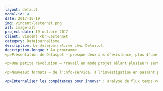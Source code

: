 ```yaml
---
layout: default
modal-id: 4
date: 2017-10-19
img: vincent-lastennet.png
alt: image-alt
project-date: 19 octobre 2017
client: Vincent <br>Lastennet
category: Datajournalisme
description: Le datajournalisme chez Dataspot. 
description-longue : Au programme 
<p>Présentation de Dataspot — presque deux ans d'existence, plus d'une centaine d'articles, quelques prix et beaucoup d'enseignements.

<p>Une petite révolution — travail en mode projet mêlant plusieurs services (développement, marketing, graphisme, éditorial).
 
<p>Nouveaux formats — de l'info-service, à l'investigation en passant par les jeux, la compétence data se retrouve aujourd'hui dans tous les nouveaux formats du Télégramme.
 
<p>Internaliser les compétences pour innover : analyse de flux temps réel, création de nos propres données (crowdsourcing, bots...), meilleure utilisation des données ouvertes. Le Télégramme s'organise aujourd'hui pour mieux utiliser la data afin d'améliorer considérablement l'info locale.
---
```


